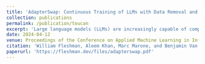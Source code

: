 ```yaml
---
title: 'AdapterSwap: Continuous Training of LLMs with Data Removal and Access-Control Guarantees'
collection: publications
permalink: /publication/toucan
excerpt: 'Large language models (LLMs) are increasingly capable of completing knowledge intensive tasks by recalling information from a static pretraining corpus. Here we are concerned with LLMs in the context of evolving data requirements. For instance: batches of new data that are introduced periodically; subsets of data with user-based access controls; or requirements on dynamic removal of documents with guarantees that associated knowledge cannot be recalled. We wish to satisfy these requirements while at the same time ensuring a model does not forget old information when new data becomes available. To address these issues, we introduce AdapterSwap, a training and inference scheme that organizes knowledge from a data collection into a set of dynamically composed low-rank adapters. Our experiments demonstrate AdapterSwap’s ability to support efficient continual learning, while also enabling organizations to have fine-grained control over data access and deletion.'
date: 2024-04-12
venue: Proceedings of the Conference on Applied Machine Learning in Information Security, 2024
citation: 'William Fleshman, Aleem Khan, Marc Marone, and Benjamin Van Durme, AdapterSwap: Continuous Training of LLMs with Data Removal and Access-Control Guarantees, 2024.'
paperurl: 'https://fleshman.dev/files/adapterswap.pdf'
---
```

